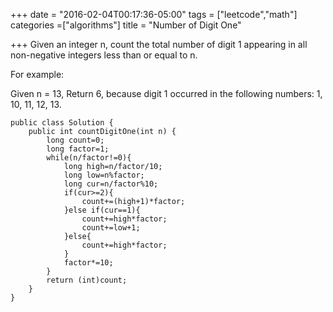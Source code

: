 +++
date = "2016-02-04T00:17:36-05:00"
tags = ["leetcode","math"]
categories =["algorithms"]
title = "Number of Digit One"

+++
Given an integer n, count the total number of digit 1 appearing in all non-negative integers less than or equal to n.
<!--more-->
For example:

Given n = 13,
Return 6, because digit 1 occurred in the following numbers: 1, 10, 11, 12, 13.

```
public class Solution {
    public int countDigitOne(int n) {
        long count=0;
        long factor=1;
        while(n/factor!=0){
            long high=n/factor/10;
            long low=n%factor;
            long cur=n/factor%10;
            if(cur>=2){
                count+=(high+1)*factor;
            }else if(cur==1){
                count+=high*factor;
                count+=low+1;
            }else{
                count+=high*factor;
            }
            factor*=10;
        }
        return (int)count;
    }
}
```